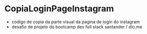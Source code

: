 # CopiaLoginPageInstagram

- codigo de copia da parte visual da pagina de login do instagram
- desafio de projeto do bootcamp dev full stack santander / dio.me
